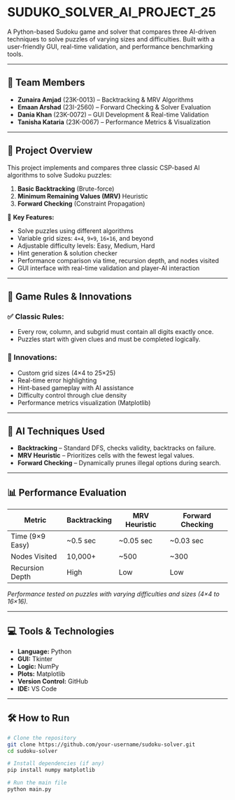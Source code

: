 # SUDUKO_SOLVER_AI_PROJECT_25

A Python-based Sudoku game and solver that compares three AI-driven techniques to solve puzzles of varying sizes and difficulties. Built with a user-friendly GUI, real-time validation, and performance benchmarking tools.

---

## 👥 Team Members

- **Zunaira Amjad** (23K-0013) – Backtracking & MRV Algorithms  
- **Emaan Arshad** (23I-2560) – Forward Checking & Solver Evaluation  
- **Dania Khan** (23K-0072) – GUI Development & Real-time Validation  
- **Tanisha Kataria** (23K-0067) – Performance Metrics & Visualization

---

## 📌 Project Overview

This project implements and compares three classic CSP-based AI algorithms to solve Sudoku puzzles:

1. **Basic Backtracking** (Brute-force)
2. **Minimum Remaining Values (MRV)** Heuristic
3. **Forward Checking** (Constraint Propagation)

🔹 **Key Features:**
- Solve puzzles using different algorithms  
- Variable grid sizes: `4×4`, `9×9`, `16×16`, and beyond  
- Adjustable difficulty levels: Easy, Medium, Hard  
- Hint generation & solution checker  
- Performance comparison via time, recursion depth, and nodes visited  
- GUI interface with real-time validation and player-AI interaction  

---

## 🧩 Game Rules & Innovations

### ✅ Classic Rules:
- Every row, column, and subgrid must contain all digits exactly once.
- Puzzles start with given clues and must be completed logically.

### 🚀 Innovations:
- Custom grid sizes (4×4 to 25×25)  
- Real-time error highlighting  
- Hint-based gameplay with AI assistance  
- Difficulty control through clue density  
- Performance metrics visualization (Matplotlib)

---

## 🧠 AI Techniques Used

- **Backtracking** – Standard DFS, checks validity, backtracks on failure.
- **MRV Heuristic** – Prioritizes cells with the fewest legal values.
- **Forward Checking** – Dynamically prunes illegal options during search.

---

## 📊 Performance Evaluation

| Metric             | Backtracking | MRV Heuristic | Forward Checking |
|--------------------|--------------|---------------|------------------|
| Time (9×9 Easy)    | ~0.5 sec     | ~0.05 sec     | ~0.03 sec        |
| Nodes Visited      | 10,000+      | ~500          | ~300             |
| Recursion Depth    | High         | Low           | Low              |

*Performance tested on puzzles with varying difficulties and sizes (4×4 to 16×16).*

---

## 💻 Tools & Technologies

- **Language:** Python  
- **GUI:** Tkinter  
- **Logic:** NumPy  
- **Plots:** Matplotlib  
- **Version Control:** GitHub  
- **IDE:** VS Code  

---

## 🛠 How to Run

```bash
# Clone the repository
git clone https://github.com/your-username/sudoku-solver.git
cd sudoku-solver

# Install dependencies (if any)
pip install numpy matplotlib

# Run the main file
python main.py
